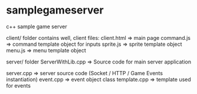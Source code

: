 # samplegameserver
c++ sample game server

client/ folder contains well, client files:
client.html => main page
command.js => command template object for inputs
sprite.js => sprite template object
menu.js => menu template object

server/ folder
ServerWithLib.cpp => Source code for main server application

server.cpp => server source code (Socket / HTTP / Game Events instantiation)
event.cpp => event object class
template.cpp => template used for events

